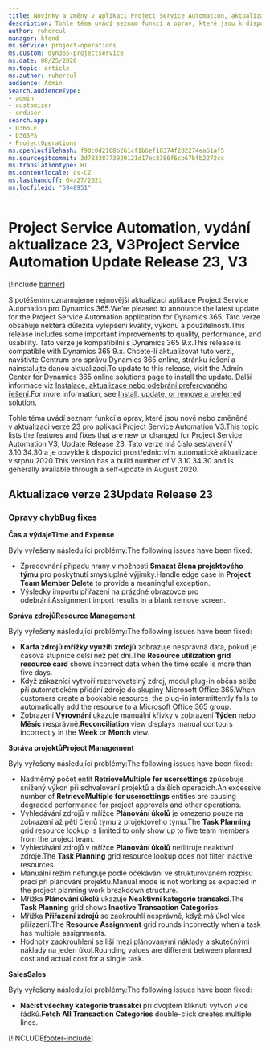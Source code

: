 ```yaml
---
title: Novinky a změny v aplikaci Project Service Automation, aktualizace verze 23, V3
description: Tohle téma uvádí seznam funkcí a oprav, které jsou k dispozici v Project Service Automation, aktualizace verze 23, V3.
author: ruhercul
manager: kfend
ms.service: project-operations
ms.custom: dyn365-projectservice
ms.date: 08/25/2020
ms.topic: article
ms.author: ruhercul
audience: Admin
search.audienceType:
- admin
- customizer
- enduser
search.app:
- D365CE
- D365PS
- ProjectOperations
ms.openlocfilehash: f90c0d2168b261cf1b6ef10374f282274ea61af5
ms.sourcegitcommit: 3d78338773929121d17ec3386f6cb67bfb2272cc
ms.translationtype: HT
ms.contentlocale: cs-CZ
ms.lasthandoff: 04/27/2021
ms.locfileid: "5948951"
---
```

# <a name="project-service-automation-update-release-23-v3"></a><span data-ttu-id="e0bbb-103">Project Service Automation, vydání aktualizace 23, V3</span><span class="sxs-lookup"><span data-stu-id="e0bbb-103">Project Service Automation Update Release 23, V3</span></span>

[!include [banner](../includes/psa-now-project-operations.md)]

<span data-ttu-id="e0bbb-104">S potěšením oznamujeme nejnovější aktualizaci aplikace Project Service Automation pro Dynamics 365.</span><span class="sxs-lookup"><span data-stu-id="e0bbb-104">We’re pleased to announce the latest update for the Project Service Automation application for Dynamics 365.</span></span> <span data-ttu-id="e0bbb-105">Tato verze obsahuje některá důležitá vylepšení kvality, výkonu a použitelnosti.</span><span class="sxs-lookup"><span data-stu-id="e0bbb-105">This release includes some important improvements to quality, performance, and usability.</span></span> <span data-ttu-id="e0bbb-106">Tato verze je kompatibilní s Dynamics 365 9.x.</span><span class="sxs-lookup"><span data-stu-id="e0bbb-106">This release is compatible with Dynamics 365 9.x.</span></span> <span data-ttu-id="e0bbb-107">Chcete-li aktualizovat tuto verzi, navštivte Centrum pro správu Dynamics 365 online, stránku řešení a nainstalujte danou aktualizaci.</span><span class="sxs-lookup"><span data-stu-id="e0bbb-107">To update to this release, visit the Admin Center for Dynamics 365 online solutions page to install the update.</span></span> <span data-ttu-id="e0bbb-108">Další informace viz [Instalace, aktualizace nebo odebrání preferovaného řešení](/power-platform/admin/install-remove-preferred-solution).</span><span class="sxs-lookup"><span data-stu-id="e0bbb-108">For more information, see [Install, update, or remove a preferred solution](/power-platform/admin/install-remove-preferred-solution).</span></span>

<span data-ttu-id="e0bbb-109">Tohle téma uvádí seznam funkcí a oprav, které jsou nové nebo změněné v aktualizaci verze 23 pro aplikaci Project Service Automation V3.</span><span class="sxs-lookup"><span data-stu-id="e0bbb-109">This topic lists the features and fixes that are new or changed for Project Service Automation V3, Update Release 23.</span></span> <span data-ttu-id="e0bbb-110">Tato verze má číslo sestavení V 3.10.34.30 a je obvykle k dispozici prostřednictvím automatické aktualizace v srpnu 2020.</span><span class="sxs-lookup"><span data-stu-id="e0bbb-110">This version has a build number of V 3.10.34.30 and is generally available through a self-update in August 2020.</span></span>

## <a name="update-release-23"></a><span data-ttu-id="e0bbb-111">Aktualizace verze 23</span><span class="sxs-lookup"><span data-stu-id="e0bbb-111">Update Release 23</span></span>

### <a name="bug-fixes"></a><span data-ttu-id="e0bbb-112">Opravy chyb</span><span class="sxs-lookup"><span data-stu-id="e0bbb-112">Bug fixes</span></span>

<span data-ttu-id="e0bbb-113">**Čas a výdaje**</span><span class="sxs-lookup"><span data-stu-id="e0bbb-113">**Time and Expense**</span></span>

<span data-ttu-id="e0bbb-114">Byly vyřešeny následující problémy:</span><span class="sxs-lookup"><span data-stu-id="e0bbb-114">The following issues have been fixed:</span></span>
- <span data-ttu-id="e0bbb-115">Zpracovnání případu hrany v možnosti **Smazat člena projektového týmu** pro poskytnutí smysluplné výjimky.</span><span class="sxs-lookup"><span data-stu-id="e0bbb-115">Handle edge case in **Project Team Member Delete** to provide a meaningful exception.</span></span>
- <span data-ttu-id="e0bbb-116">Výsledky importu přiřazení na prázdné obrazovce pro odebrání.</span><span class="sxs-lookup"><span data-stu-id="e0bbb-116">Assignment import results in a blank remove screen.</span></span>

<span data-ttu-id="e0bbb-117">**Správa zdrojů**</span><span class="sxs-lookup"><span data-stu-id="e0bbb-117">**Resource Management**</span></span>

<span data-ttu-id="e0bbb-118">Byly vyřešeny následující problémy:</span><span class="sxs-lookup"><span data-stu-id="e0bbb-118">The following issues have been fixed:</span></span>

- <span data-ttu-id="e0bbb-119">**Karta zdrojů mřížky využití zrdojů** zobrazuje nesprávná data, pokud je časová stupnice delší než pět dní.</span><span class="sxs-lookup"><span data-stu-id="e0bbb-119">The **Resource utilization grid resource card** shows incorrect data when the time scale is more than five days.</span></span>
- <span data-ttu-id="e0bbb-120">Když zákazníci vytvoří rezervovatelný zdroj, modul plug-in občas selže při automatickém přidání zdroje do skupiny Microsoft Office 365.</span><span class="sxs-lookup"><span data-stu-id="e0bbb-120">When customers create a bookable resource, the plug-in intermittently fails to automatically add the resource to a Microsoft Office 365 group.</span></span>
- <span data-ttu-id="e0bbb-121">Zobrazení **Vyrovnání** ukazuje manuální křivky v zobrazení **Týden** nebo **Měsíc** nesprávně.</span><span class="sxs-lookup"><span data-stu-id="e0bbb-121">**Reconciliation** view displays manual contours incorrectly in the **Week** or **Month** view.</span></span>

<span data-ttu-id="e0bbb-122">**Správa projektů**</span><span class="sxs-lookup"><span data-stu-id="e0bbb-122">**Project Management**</span></span>

<span data-ttu-id="e0bbb-123">Byly vyřešeny následující problémy:</span><span class="sxs-lookup"><span data-stu-id="e0bbb-123">The following issues have been fixed:</span></span>

- <span data-ttu-id="e0bbb-124">Nadměrný počet entit **RetrieveMultiple for usersettings** způsobuje snížený výkon při schvalování projektů a dalších operacích.</span><span class="sxs-lookup"><span data-stu-id="e0bbb-124">An excessive number of **RetrieveMultiple for usersettings** entities are causing degraded performance for project approvals and other operations.</span></span>
- <span data-ttu-id="e0bbb-125">Vyhledávání zdrojů v mřížce **Plánování úkolů** je omezeno pouze na zobrazení až pěti členů týmu z projektového týmu.</span><span class="sxs-lookup"><span data-stu-id="e0bbb-125">The **Task Planning** grid resource lookup is limited to only show up to five team members from the project team.</span></span> 
- <span data-ttu-id="e0bbb-126">Vyhledávání zdrojů v mřížce **Plánování úkolů** nefiltruje neaktivní zdroje.</span><span class="sxs-lookup"><span data-stu-id="e0bbb-126">The **Task Planning** grid resource lookup does not filter inactive resources.</span></span>
- <span data-ttu-id="e0bbb-127">Manuální režim nefunguje podle očekávání ve strukturovaném rozpisu prací při plánování projektu.</span><span class="sxs-lookup"><span data-stu-id="e0bbb-127">Manual mode is not working as expected in the project planning work breakdown structure.</span></span>
- <span data-ttu-id="e0bbb-128">Mřížka **Plánování úkolů** ukazuje **Neaktivní kategorie transakcí**.</span><span class="sxs-lookup"><span data-stu-id="e0bbb-128">The **Task Planning** grid shows **Inactive Transaction Categories**.</span></span>
- <span data-ttu-id="e0bbb-129">Mřížka **Přiřazení zdrojů** se zaokrouhlí nesprávně, když má úkol více přiřazení.</span><span class="sxs-lookup"><span data-stu-id="e0bbb-129">The **Resource Assignment** grid rounds incorrectly when a task has multiple assignments.</span></span>
- <span data-ttu-id="e0bbb-130">Hodnoty zaokrouhlení se liší mezi plánovanými náklady a skutečnými náklady na jeden úkol.</span><span class="sxs-lookup"><span data-stu-id="e0bbb-130">Rounding values are different between planned cost and actual cost for a single task.</span></span>

<span data-ttu-id="e0bbb-131">**Sales**</span><span class="sxs-lookup"><span data-stu-id="e0bbb-131">**Sales**</span></span>

<span data-ttu-id="e0bbb-132">Byly vyřešeny následující problémy:</span><span class="sxs-lookup"><span data-stu-id="e0bbb-132">The following issues have been fixed:</span></span>

- <span data-ttu-id="e0bbb-133">**Načíst všechny kategorie transakcí** při dvojitém kliknutí vytvoří více řádků.</span><span class="sxs-lookup"><span data-stu-id="e0bbb-133">**Fetch All Transaction Categories** double-click creates multiple lines.</span></span>


[!INCLUDE[footer-include](../includes/footer-banner.md)]